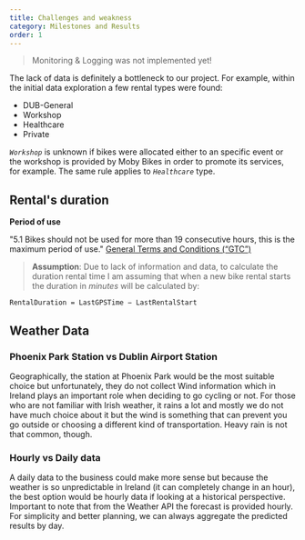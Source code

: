 ```yaml
---
title: Challenges and weakness
category: Milestones and Results
order: 1
---
```


> Monitoring & Logging was not implemented yet!

The lack of data is definitely a bottleneck to our project. For example, within the initial data exploration a few rental types were found:

- DUB-General
- Workshop
- Healthcare
- Private

_`Workshop`_ is unknown if bikes were allocated either to an specific event or the workshop is provided by Moby Bikes in order to promote its services, for example. The same rule applies to _`Healthcare`_ type.

## Rental's duration

**Period of use**

"5.1 Bikes should not be used for more than 19 consecutive hours, this is the maximum period of use." [General Terms and Conditions (“GTC”)](https://app.mobymove.com/t-c.html)

> **Assumption**: Due to lack of information and data, to calculate the duration rental time I am assuming that when a new bike rental starts the duration in _minutes_ will be calculated by:

```
RentalDuration = LastGPSTime − LastRentalStart
```
## Weather Data

### Phoenix Park Station vs Dublin Airport Station

Geographically, the station at Phoenix Park would be the most suitable choice but unfortunately, they do not collect Wind information which in Ireland plays an important role when deciding to go cycling or not. For those who are not familiar with Irish weather, it rains a lot and mostly we do not have much choice about it but the wind is something that can prevent you go outside or choosing a different kind of transportation. Heavy rain is not that common, though.

### Hourly vs Daily data

A daily data to the business could make more sense but because the weather is so unpredictable in Ireland (it can completely change in an hour), the best option would be hourly data if looking at a historical perspective. Important to note that from the Weather API the forecast is provided hourly. For simplicity and better planning, we can always aggregate the predicted results by day.

